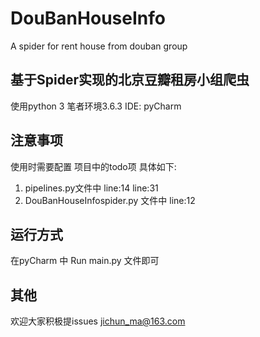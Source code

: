 # DouBanHouseInfo
A spider for rent house from douban group
## 基于Spider实现的北京豆瓣租房小组爬虫
使用python 3 笔者环境3.6.3
IDE: pyCharm
## 注意事项

使用时需要配置 项目中的todo项 具体如下:

1. pipelines.py文件中 line:14 line:31
2. DouBanHouseInfospider.py 文件中 line:12

## 运行方式
在pyCharm 中 Run main.py 文件即可

## 其他
欢迎大家积极提issues
jichun_ma@163.com






